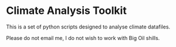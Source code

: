 # Climate Analysis Toolkit

This is a set of python scripts designed to analyse climate datafiles.

Please do not email me, I do not wish to work with Big Oil shills.
